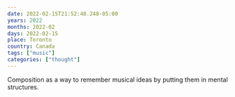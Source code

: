 ```yaml
---
date: 2022-02-15T21:52:48.248-05:00
years: 2022
months: 2022-02
days: 2022-02-15
place: Toronto
country: Canada
tags: ["music"]
categories: ["thought"]
---
```

Composition as a way to remember musical ideas by putting them in mental structures.
